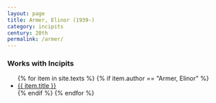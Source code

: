 ```yaml
---
layout: page
title: Armer, Elinor (1939-)
category: incipits
century: 20th
permalink: /armer/
---
```


### Works with Incipits
<ul class="texts">
    {% for item in site.texts %}
      {% if item.author == "Armer, Elinor" %}
          <li class="text-title">
          <a href="{{ site.baseurl }}{{ item.url }}">
        {{ item.title }}
              </a>
    </li>
      {% endif %}
    {% endfor %}
</ul>
